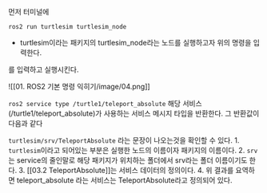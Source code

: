 먼저 터미널에 

`ros2 run turtlesim turtlesim_node`
- turtlesim이라는 패키지의 turtlesim_node라는 노드를 실행하고자 위의 명령을 입력한다. 

를 입력하고 실행시킨다.

![[01. ROS2 기본 명령 익히기/image/04.png]]

`ros2 service type /turtle1/teleport_absolute` 해당 서비스(/turtle1/teleport_absolute)가 사용하는 서비스 메시지 타입을 반환한다. 그 반환값이 다음과 같다

`turtlesim/srv/TeleportAbsolute` 라는 문장이 나오는것을 확인할 수 있다.
	1. `turtlesim`이라고 되어있는 부분은 실행한 노드의 이름이자 패키지의 이름이다.
	2. `srv`는 service의 줄인말로 해당 패키지가 위치하는 폴더에서 srv라는 폴더 이름이기도 한다.
	3. [[03.2 TeleportAbsolute]]는 서비스 데이터의 정의이다.
	4. 위 결과를 요역하면 teleport_absolute 라는 서비스는 TeleportAbsolute라고 정의되어 있다.


